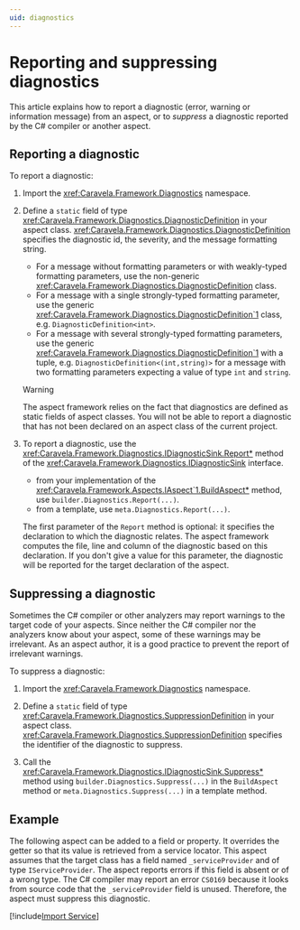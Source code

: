```yaml
---
uid: diagnostics
---
```

# Reporting and suppressing diagnostics

This article explains how to report a diagnostic (error, warning or information message) from an aspect, or to _suppress_ a diagnostic reported by the C# compiler or another aspect.

## Reporting a diagnostic

[comment]: # (TODO: When to report a diagnostic? Eligibility vs diagnostic.)

To report a diagnostic:

1. Import the <xref:Caravela.Framework.Diagnostics> namespace.

2. Define a `static` field of type <xref:Caravela.Framework.Diagnostics.DiagnosticDefinition> in your aspect class. <xref:Caravela.Framework.Diagnostics.DiagnosticDefinition> specifies the diagnostic id, the severity, and the message formatting string.

    - For a message without formatting parameters or with weakly-typed formatting parameters, use the non-generic <xref:Caravela.Framework.Diagnostics.DiagnosticDefinition> class.
    - For a message with a single strongly-typed formatting parameter, use the generic <xref:Caravela.Framework.Diagnostics.DiagnosticDefinition`1> class, e.g. `DiagnosticDefinition<int>`.
    - For a message with several strongly-typed formatting parameters, use the generic <xref:Caravela.Framework.Diagnostics.DiagnosticDefinition`1> with a tuple, e.g. `DiagnosticDefinition<(int,string)>` for a message with two formatting parameters expecting a value of type `int` and `string`.

    > [!WARNING]
    > The aspect framework relies on the fact that diagnostics are defined as static fields of aspect classes. You will not be able to report a diagnostic that has not been declared on an aspect class of the current project.

3. To report a diagnostic, use the <xref:Caravela.Framework.Diagnostics.IDiagnosticSink.Report*> method of the <xref:Caravela.Framework.Diagnostics.IDiagnosticSink> interface.
 
    - from your implementation of the <xref:Caravela.Framework.Aspects.IAspect`1.BuildAspect*> method, use `builder.Diagnostics.Report(...)`.
    - from a template, use `meta.Diagnostics.Report(...)`.

    The first parameter of the `Report` method is optional: it specifies the declaration to which the diagnostic relates. The aspect framework computes the file, line and column of the diagnostic based on this declaration. If you don't give a value for this parameter, the diagnostic will be reported for the target declaration of the aspect.


## Suppressing a diagnostic

Sometimes the C# compiler or other analyzers may report warnings to the target code of your aspects. Since neither the C# compiler nor the analyzers know about your aspect, some of these warnings may be irrelevant. As an aspect author, it is a good practice to prevent the report of irrelevant warnings.

To suppress a diagnostic:

1. Import the <xref:Caravela.Framework.Diagnostics> namespace.

2. Define a `static` field of type <xref:Caravela.Framework.Diagnostics.SuppressionDefinition> in your aspect class. <xref:Caravela.Framework.Diagnostics.SuppressionDefinition> specifies the identifier of the diagnostic to suppress.

3. Call the <xref:Caravela.Framework.Diagnostics.IDiagnosticSink.Suppress*> method using `builder.Diagnostics.Suppress(...)` in the `BuildAspect` method or `meta.Diagnostics.Suppress(...)` in a template method.

## Example

The following aspect can be added to a field or property. It overrides the getter so that its value is retrieved from a service locator. This aspect assumes that the target class has a field named `_serviceProvider` and of type `IServiceProvider`. The aspect reports errors if this field is absent or of a wrong type. The C# compiler may report an error `CS0169` because it looks from source code that the `_serviceProvider` field is unused. Therefore, the aspect must suppress this diagnostic.

[!include[Import Service](../../code/Caravela.Documentation.SampleCode.AspectFramework/LocalImport.cs)]
